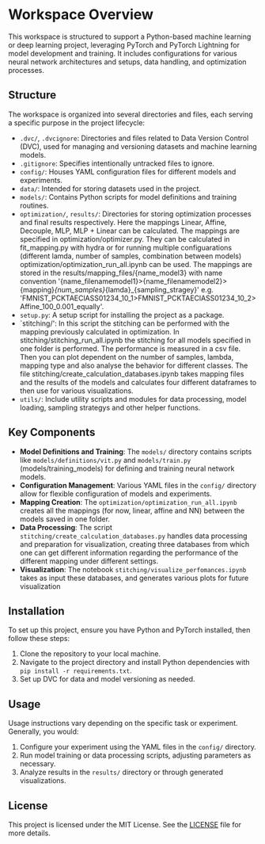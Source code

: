 # Workspace Overview

This workspace is structured to support a Python-based machine learning or deep learning project, leveraging PyTorch and PyTorch Lightning for model development and training. It includes configurations for various neural network architectures and setups, data handling, and optimization processes.

## Structure

The workspace is organized into several directories and files, each serving a specific purpose in the project lifecycle:

- `.dvc/`, `.dvcignore`: Directories and files related to Data Version Control (DVC), used for managing and versioning datasets and machine learning models.
- `.gitignore`: Specifies intentionally untracked files to ignore.
- `config/`: Houses YAML configuration files for different models and experiments.
- `data/`: Intended for storing datasets used in the project.
- `models/`: Contains Python scripts for model definitions and training routines.
- `optimization/`, `results/`: Directories for storing optimization processes and final results respectively. Here the mappings Linear, Affine, Decouple, MLP, MLP + Linear 
can be calculated. The mappings are specified in optimization/optimizer.py. They can be calculated in fit_mapping.py with hydra or for running multiple configuarations (different lamda, number of samples, combination between models) optimization/optimization_run_all.ipynb can be used. The mappings are stored in the results/mapping_files/{name_model3} with name convention '{name_filenamemodel1}>{name_filenamemodel2}>{mapping}_{num_samples}_{lamda}_{sampling_stragey}' e.g. 'FMNIST_PCKTAEClASS01234_10_1>FMNIST_PCKTAEClASS01234_10_2>Affine_100_0.001_equally'.
- `setup.py`: A setup script for installing the project as a package.
- `stitching/': In this script the stitching can be performed with the mapping previously calculated in optimization. In stitching/stitching_run_all.ipynb the stitching for all models specified in one folder is performed. The performance is measured in a csv file. Then you can plot dependent on the number of samples, lambda, mapping type and also analyse the behavior for different classes. The file stitching/create_calculation_databases.ipynb takes mapping files and
the results of the models and calculates four different dataframes to then use for various visualizations.
-  `utils/`: Include utility scripts and modules for data processing, model loading, sampling strategys and other helper functions.

## Key Components

- **Model Definitions and Training**: The `models/` directory contains scripts like `models/definitions/vit.py` and `models/train.py` (models/training_models) for defining and training neural network models.
- **Configuration Management**: Various YAML files in the `config/` directory allow for flexible configuration of models and experiments.
- **Mapping Creation**: The `optimization/optimization_run_all.ipynb` creates all the mappings (for now, linear, affine and NN) between the models saved in one folder.
- **Data Processing**: The script `stitching/create_calculation_databases.py` handles data processing and preparation for visualization, creating three databases from which one can get different information regarding the performance of the different mapping under different settings.
- **Visualization**: The notebook `stitching/visualize_perfomances.ipynb` takes as input these databases, and generates various plots for future visualization


## Installation

To set up this project, ensure you have Python and PyTorch installed, then follow these steps:

1. Clone the repository to your local machine.
2. Navigate to the project directory and install Python dependencies with `pip install -r requirements.txt`.
3. Set up DVC for data and model versioning as needed.

## Usage

Usage instructions vary depending on the specific task or experiment. Generally, you would:

1. Configure your experiment using the YAML files in the `config/` directory.
2. Run model training or data processing scripts, adjusting parameters as necessary.
3. Analyze results in the `results/` directory or through generated visualizations.


## License

This project is licensed under the MIT License. See the [LICENSE](LICENSE) file for more details.

